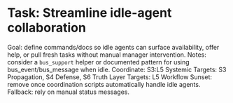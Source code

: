 # Task: Streamline idle-agent collaboration
Goal: define commands/docs so idle agents can surface availability, offer help, or pull fresh tasks without manual manager intervention.
Notes: consider a `bus_support` helper or documented pattern for using bus_event/bus_message when idle.
Coordinate: S3:L5
Systemic Targets: S3 Propagation, S4 Defense, S6 Truth
Layer Targets: L5 Workflow
Sunset: remove once coordination scripts automatically handle idle agents.
Fallback: rely on manual status messages.
